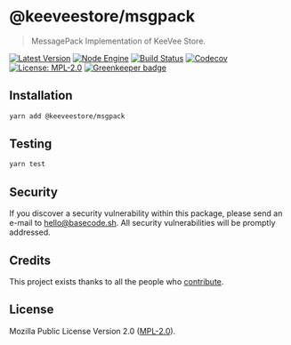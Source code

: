 # @keeveestore/msgpack

> MessagePack Implementation of KeeVee Store.

[![Latest Version](https://badgen.now.sh/npm/v/@keeveestore/msgpack)](https://www.npmjs.com/package/@keeveestore/msgpack)
[![Node Engine](https://badgen.now.sh/npm/node/@keeveestore/msgpack)](https://www.npmjs.com/package/@keeveestore/msgpack)
[![Build Status](https://badgen.now.sh/circleci/github/keeveestore/msgpack)](https://circleci.com/gh/keeveestore/msgpack)
[![Codecov](https://badgen.now.sh/codecov/c/github/keeveestore/msgpack)](https://codecov.io/gh/keeveestore/msgpack)
[![License: MPL-2.0](https://badgen.now.sh/badge/license/MPL-2.0/green)](https://mozilla.org/MPL/2.0/) [![Greenkeeper badge](https://badges.greenkeeper.io/keeveestore/msgpack.svg)](https://greenkeeper.io/)

## Installation

```bash
yarn add @keeveestore/msgpack
```

## Testing

```bash
yarn test
```

## Security

If you discover a security vulnerability within this package, please send an e-mail to hello@basecode.sh. All security vulnerabilities will be promptly addressed.

## Credits

This project exists thanks to all the people who [contribute](../../contributors).

## License

Mozilla Public License Version 2.0 ([MPL-2.0](./LICENSE)).
